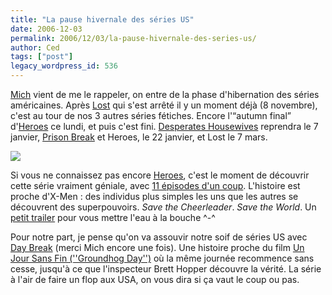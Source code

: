 ```yaml
---
title: "La pause hivernale des séries US"
date: 2006-12-03
permalink: 2006/12/03/la-pause-hivernale-des-series-us/
author: Ced
tags: ["post"]
legacy_wordpress_id: 536
---
```


<a href="http://www.emich.be" hreflang="fr">Mich</a> vient de me le rappeler, on entre de la phase d'hibernation des séries américaines. Après <a href="http://epguides.com/Lost/" hreflang="en">Lost</a> qui s'est arrêté il y un moment déjà (8 novembre), c'est au tour de nos 3 autres séries fétiches. Encore l'<q>autumn final</q> d'<a href="http://epguides.com/Heroes/" hreflang="en">Heroes</a> ce lundi, et puis c'est fini. <a href="http://epguides.com/DesperateHousewives/" hreflang="en">Desperates Housewives</a> reprendra le 7 janvier, <a href="http://epguides.com/PrisonBreak/" hreflang="en">Prison Break</a> et Heroes, le 22 janvier, et Lost le 7 mars.

[<img src="https://64k.be/wp-content/uploads/2006/cinema/heroes-nbc.jpg" />](http://www.dailymotion.com/visited/search/heroes%20trailer/video/xjyar_heroes-video-promo)

<!-- excerpt -->

Si vous ne connaissez pas encore <a href="http://fr.wikipedia.org/wiki/Heroes" hreflang="fr">Heroes</a>, c'est le moment de découvrir cette série vraiment géniale, avec <a href="http://www.torrentz.com/search_heroes-xvid" hreflang="en">11 épisodes d'un coup</a>. L'histoire est proche d'X-Men : des individus plus simples les uns que les autres se découvrent des superpouvoirs. _Save the Cheerleader_. _Save the World_. Un <a href="http://www.dailymotion.com/visited/search/heroes%20trailer/video/xjyar_heroes-video-promo" hreflang="en">petit trailer</a> pour vous mettre l'eau à la bouche ^-^

Pour notre part, je pense qu'on va assouvir notre soif de séries US avec <a href="http://fr.wikipedia.org/wiki/Day_Break" hreflang="en">Day Break</a> (merci Mich encore une fois). Une histoire proche du film <a href="http://www.imdb.com/title/tt0107048/" hreflang="en">Un Jour Sans Fin (''Groundhog Day'')</a> où la même journée recommence sans cesse, jusqu'à ce que l'inspecteur Brett Hopper découvre la vérité. La série à l'air de faire un flop aux USA, on vous dira si ça vaut le coup ou pas.
